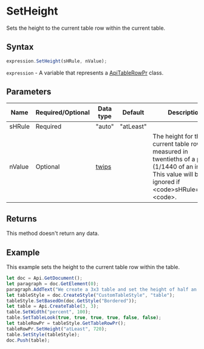# SetHeight

Sets the height to the current table row within the current table.

## Syntax

```javascript
expression.SetHeight(sHRule, nValue);
```

`expression` - A variable that represents a [ApiTableRowPr](../ApiTableRowPr.md) class.

## Parameters

| **Name** | **Required/Optional** | **Data type** | **Default** | **Description** |
| ------------- | ------------- | ------------- | ------------- | ------------- |
| sHRule | Required | "auto" | "atLeast" |  | The rule to apply the height value to the current table row or ignore it. Use the &lt;code&gt;"atLeast"&lt;/code&gt; value to enable the &lt;code&gt;SetHeight&lt;/code&gt; method use. |
| nValue | Optional | [twips](../../Enumeration/twips.md) |  | The height for the current table row measured in twentieths of a point (1/1440 of an inch). This value will be ignored if &lt;code&gt;sHRule="auto"&lt;code&gt;. |

## Returns

This method doesn't return any data.

## Example

This example sets the height to the current table row within the table.

```javascript
let doc = Api.GetDocument();
let paragraph = doc.GetElement(0);
paragraph.AddText("We create a 3x3 table and set the height of half an inch to all the rows:");
let tableStyle = doc.CreateStyle("CustomTableStyle", "table");
tableStyle.SetBasedOn(doc.GetStyle("Bordered"));
let table = Api.CreateTable(3, 3);
table.SetWidth("percent", 100);
table.SetTableLook(true, true, true, true, false, false);
let tableRowPr = tableStyle.GetTableRowPr();
tableRowPr.SetHeight("atLeast", 720);
table.SetStyle(tableStyle);
doc.Push(table);
```
